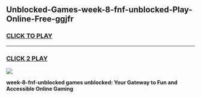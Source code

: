 
## Unblocked-Games-week-8-fnf-unblocked-Play-Online-Free-ggjfr
<h3>
<a href="https://premium76.site?title=week-8-fnf-unblocked&ref=26A">CLICK TO PLAY</a></h3>
<hr>

<h3>
<a href="https://premium76.site?title=week-8-fnf-unblocked&ref=26A">CLICK 2 PLAY</a>
  
</h3>

<a href="https://premium76.site?title=week-8-fnf-unblocked&ref=26A"><img src="https://clearcache.store/games.png"></a>


**week-8-fnf-unblocked games unblocked: Your Gateway to Fun and Accessible Online Gaming**
